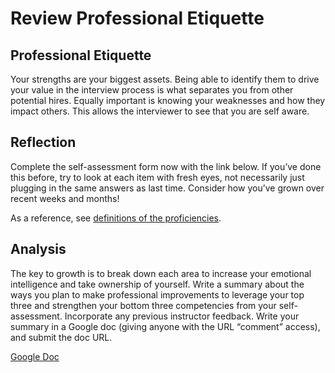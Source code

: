# Review Professional Etiquette

## Professional Etiquette

Your strengths are your biggest assets. Being able to identify them to drive your value in the interview process is what separates you from other potential hires. Equally important is knowing your weaknesses and how they impact others. This allows the interviewer to see that you are self aware.

## Reflection

Complete the self-assessment form now with the link below. If you’ve done this before, try to look at each item with fresh eyes, not necessarily just plugging in the same answers as last time. Consider how you’ve grown over recent weeks and months!

As a reference, see [definitions of the proficiencies](https://codefellows.github.io/common_curriculum/career_coaching/common/professional-competencies).

## Analysis

The key to growth is to break down each area to increase your emotional intelligence and take ownership of yourself. Write a summary about the ways you plan to make professional improvements to leverage your top three and strengthen your bottom three competencies from your self-assessment. Incorporate any previous instructor feedback. Write your summary in a Google doc (giving anyone with the URL “comment” access), and submit the doc URL.

[Google Doc](https://docs.google.com/document/d/1y--xmhmPFdIMCIYef4j5bs9gLj-Fjiki7E2mPXQ-iJw/edit?usp=sharing)
